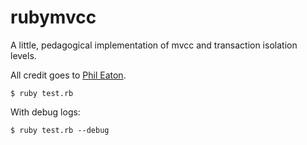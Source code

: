 # rubymvcc

A little, pedagogical implementation of mvcc and transaction isolation levels.

All credit goes to [Phil Eaton](https://notes.eatonphil.com/2024-05-16-mvcc.html).

```console
$ ruby test.rb
```

With debug logs:

```console
$ ruby test.rb --debug
```
